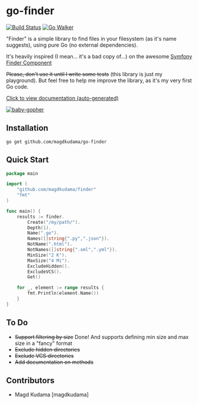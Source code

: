go-finder
=========

[![Build Status](https://travis-ci.org/magdkudama/go-finder.png?branch=master)](https://travis-ci.org/magdkudama/go-finder)
[![Go Walker](http://gowalker.org/api/v1/badge)](https://gowalker.org/github.com/magdkudama/go-finder)

"Finder" is a simple library to find files in your filesystem (as it's name suggests), using pure Go (no external dependencies).

It's heavily inspired (I mean... it's a bad copy of...) on the awesome [Symfony Finder Component](https://github.com/symfony/Finder)

~~Please, don't use it until I write some tests~~ (this library is just my playground). But feel free to help me improve the library, as it's my very first Go code.

[Click to view documentation (auto-generated)](https://godoc.org/github.com/magdkudama/go-finder)

[![baby-gopher](https://raw2.github.com/drnic/babygopher-site/gh-pages/images/babygopher-badge.png)](http://www.babygopher.org)

## Installation

```
go get github.com/magdkudama/go-finder
```

## Quick Start

```go
package main

import (
	"github.com/magdkudama/finder"
	"fmt"
)

func main() {
	results := finder.
		Create("/my/path/").
		Depth(1).
		Name(".go").
		Names([]string{".py",".json"}).
		NotName(".html").
		NotNames([]string{".xml",".yml"}).
		MinSize("2 K").
		MaxSize("4 Mi").
		ExcludeHidden().
		ExcludeVCS().
		Get()

	for _, element := range results {
		fmt.Println(element.Name())
	}
}
```

## To Do

* ~~Support filtering by size~~ Done! And supports defining min size and max size in a "fancy" format
* ~~Exclude hidden directories~~
* ~~Exclude VCS directories~~
* ~~Add documentation on methods~~

## Contributors

- Magd Kudama [magdkudama]
